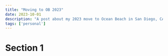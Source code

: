 ```yaml
---
title: "Moving to OB 2023"
date: 2023-10-01
description: "A post about my 2023 move to Ocean Beach in San Diego, CA."
tags: ['personal']
---
```


# Section 1
